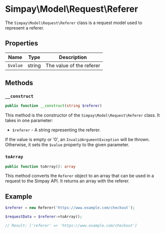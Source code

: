 # Simpay\Model\Request\Referer

The `Simpay\Model\Request\Referer` class is a request model used to represent a referer.

## Properties

| Name | Type | Description |
|------|------|-------------|
| `$value` | string | The value of the referer |

## Methods

### `__construct`

```php
public function __construct(string $referer)
```

This method is the constructor of the `Simpay\Model\Request\Referer` class. It takes in one parameter:

* `$referer` - A string representing the referer.

If the value is empty or '0', an `InvalidArgumentException` will be thrown. Otherwise, it sets the `$value` property to the given parameter.

### `toArray`

```php
public function toArray(): array
```

This method converts the `Referer` object to an array that can be used in a request to the Simpay API. It returns an array with the referer.

## Example

```php
$referer = new Referer('https://www.example.com/checkout');

$requestData = $referer->toArray();

// Result: ['referer' => 'https://www.example.com/checkout']
```